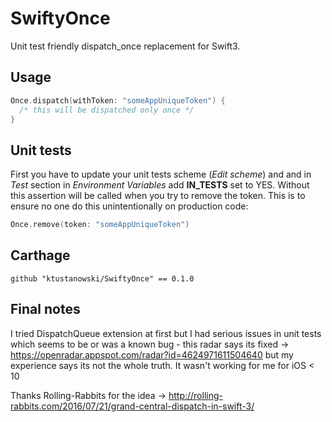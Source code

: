 # SwiftyOnce
Unit test friendly dispatch_once replacement for Swift3.

## Usage

```swift
Once.dispatch(withToken: "someAppUniqueToken") {
  /* this will be dispatched only once */
}
```

## Unit tests
First you have to update your unit tests scheme (*Edit scheme*) and and in *Test* section in *Environment Variables* add **IN_TESTS** set to YES. Without this assertion will be called when you try to remove the token. This is to ensure no one do this unintentionally on production code:
```swift
Once.remove(token: "someAppUniqueToken")
```
## Carthage
```
github "ktustanowski/SwiftyOnce" == 0.1.0
```
## Final notes
I tried DispatchQueue extension at first but I had serious issues in unit tests which seems to be or was a known bug - this radar says its fixed -> https://openradar.appspot.com/radar?id=4624971611504640 but my experience says its not the whole truth. It wasn't working for me for iOS < 10

Thanks Rolling-Rabbits for the idea -> http://rolling-rabbits.com/2016/07/21/grand-central-dispatch-in-swift-3/
